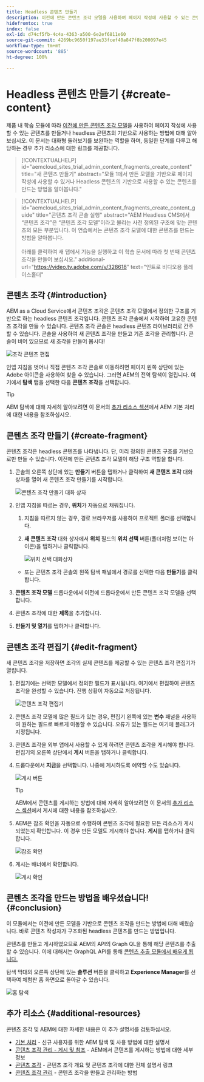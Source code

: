 ```yaml
---
title: Headless 콘텐츠 만들기
description: 이전에 만든 콘텐츠 조각 모델을 사용하여 페이지 작성에 사용할 수 있는 콘텐츠를 만들거나 headless 콘텐츠의 기반으로 사용할 수 있습니다.
hidefromtoc: true
index: false
exl-id: d74cf5fb-4c4a-4363-a500-6e2ef6811e60
source-git-commit: 4269bc9650f197ae33fcef40a847f8b200097e45
workflow-type: tm+mt
source-wordcount: '885'
ht-degree: 100%

---
```


# Headless 콘텐츠 만들기 {#create-content}

제품 내 학습 모듈에 따라 [이전에 만든 콘텐츠 조각 모델](content-structure.md)을 사용하여 페이지 작성에 사용할 수 있는 콘텐츠를 만들거나 headless 콘텐츠의 기반으로 사용하는 방법에 대해 알아보십시오. 이 문서는 대화형 둘러보기를 보완하는 역할을 하며, 동일한 단계를 다루고 해당하는 경우 추가 리소스에 대한 링크를 제공합니다.

>[!CONTEXTUALHELP]
>id="aemcloud_sites_trial_admin_content_fragments_create_content"
>title="새 콘텐츠 만들기"
>abstract="모듈 1에서 만든 모델을 기반으로 페이지 작성에 사용할 수 있거나 Headless 콘텐츠의 기반으로 사용할 수 있는 콘텐츠를 만드는 방법을 알아봅니다."

>[!CONTEXTUALHELP]
>id="aemcloud_sites_trial_admin_content_fragments_create_content_guide"
>title="콘텐츠 조각 콘솔 실행"
>abstract="AEM Headless CMS에서 “콘텐츠 조각”은 “콘텐츠 조각 모델”이라고 불리는 사전 정의된 구조에 맞는 콘텐츠의 모든 부분입니다. 이 연습에서는 콘텐츠 조각 모델에 대한 콘텐츠를 만드는 방법을 알아봅니다.<br><br>아래를 클릭하여 새 탭에서 기능을 실행하고 이 학습 문서에 따라 첫 번째 콘텐츠 조각을 만들어 보십시오."
>additional-url="https://video.tv.adobe.com/v/328618" text="인트로 비디오용 플레이스홀더"

## 콘텐츠 조각 {#introduction}

AEM as a Cloud Service에서 콘텐츠 조각은 콘텐츠 조각 모델에서 정의한 구조를 기반으로 하는 headless 콘텐츠 조각입니다. 콘텐츠 조각 콘솔에서 시작하여 고유한 콘텐츠 조각을 만들 수 있습니다. 콘텐츠 조각 콘솔은 headless 콘텐츠 라이브러리로 간주할 수 있습니다. 콘솔을 사용하여 새 콘텐츠 조각을 만들고 기존 조각을 관리합니다. 콘솔이 비어 있으므로 새 조각을 만들어 봅시다!

![조각 콘텐츠 편집](assets/create-content/content-fragment-console.png)

인앱 지침을 벗어나 직접 콘텐츠 조각 콘솔로 이동하려면 페이지 왼쪽 상단에 있는 Adobe 아이콘을 사용하여 찾을 수 있습니다. 그러면 AEM의 전역 탐색이 열립니다. 여기에서 **탐색** 탭을 선택한 다음 **콘텐츠 조각**&#x200B;을 선택합니다.

>[!TIP]
>
>AEM 탐색에 대해 자세히 알아보려면 이 문서의 [추가 리소스 섹션](#additional-resources)에서 AEM 기본 처리에 대한 내용을 참조하십시오.

## 콘텐츠 조각 만들기 {#create-fragment}

콘텐츠 조각은 headless 콘텐츠를 나타냅니다. 단, 미리 정의된 콘텐츠 구조를 기반으로만 만들 수 있습니다. 이전에 만든 콘텐츠 조각 모델이 해당 구조 역할을 합니다.

1. 콘솔의 오른쪽 상단에 있는 **만들기** 버튼을 탭하거나 클릭하여 **새 콘텐츠 조각** 대화 상자를 열어 새 콘텐츠 조각 만들기를 시작합니다.

   ![콘텐츠 조각 만들기 대화 상자](assets/create-content/create-content-fragment.png)

1. 인앱 지침을 따르는 경우, **위치**&#x200B;가 자동으로 채워집니다.

   1. 지침을 따르지 않는 경우, 경로 브라우저를 사용하여 프로젝트 폴더를 선택합니다.

   1. **새 콘텐츠 조각** 대화 상자에서 **위치** 필드의 **위치 선택** 버튼(폴더처럼 보이는 아이콘)을 탭하거나 클릭합니다.

      ![위치 선택 대화상자](assets/create-content/choose-location.png)
   * 또는 콘텐츠 조각 콘솔의 왼쪽 탐색 패널에서 경로를 선택한 다음 **만들기**&#x200B;를 클릭합니다.


1. **콘텐츠 조각 모델** 드롭다운에서 이전에 드롭다운에서 만든 콘텐츠 조각 모델을 선택합니다.

1. 콘텐츠 조각에 대한 **제목**&#x200B;을 추가합니다.

1. **만들기 및 열기**&#x200B;를 탭하거나 클릭합니다.

## 콘텐츠 조각 편집기 {#edit-fragment}

새 콘텐츠 조각을 저장하면 조각의 실제 콘텐츠를 제공할 수 있는 콘텐츠 조각 편집기가 열립니다.

1. 편집기에는 선택한 모델에서 정의한 필드가 표시됩니다. 여기에서 편집하여 콘텐츠 조각을 완성할 수 있습니다. 진행 상황이 자동으로 저장됩니다.

   ![콘텐츠 조각 편집기](assets/create-content/content-fragment-editor.png)

1. 콘텐츠 조각 모델에 많은 필드가 있는 경우, 편집기 왼쪽에 있는 **변수** 패널을 사용하여 원하는 필드로 빠르게 이동할 수 있습니다. 오류가 있는 필드는 여기에 플래그가 지정됩니다.

1. 콘텐츠 조각을 외부 앱에서 사용할 수 있게 하려면 콘텐츠 조각을 게시해야 합니다. 편집기의 오른쪽 상단에서 **게시** 버튼을 탭하거나 클릭합니다.

1. 드롭다운에서 **지금**&#x200B;을 선택합니다. 나중에 게시하도록 예약할 수도 있습니다.

   ![게시 버튼](assets/create-content/publish.png)

   >[!TIP]
   >
   >AEM에서 콘텐츠를 게시하는 방법에 대해 자세히 알아보려면 이 문서의 [추가 리소스 섹션](#additional-resources)에서 게시에 대한 내용을 참조하십시오.

1. AEM은 참조 확인을 자동으로 수행하여 콘텐츠 조각에 필요한 모든 리소스가 게시되었는지 확인합니다. 이 경우 만든 모델도 게시해야 합니다. **게시**&#x200B;를 탭하거나 클릭합니다.

   ![참조 확인](assets/create-content/references.png)

1. 게시는 배너에서 확인합니다.

   ![게시 확인](assets/create-content/publish-confirm.png)

## 콘텐츠 조각을 만드는 방법을 배우셨습니다! {#conclusion}

이 모듈에서는 이전에 만든 모델을 기반으로 콘텐츠 조각을 만드는 방법에 대해 배웠습니다. 바로 콘텐츠 작성자가 구조화된 headless 콘텐츠를 만드는 방법입니다.

콘텐츠를 만들고 게시하였으므로 AEM의 API의 Graph QL을 통해 해당 콘텐츠를 추출할 수 있습니다. 이에 대해서는 GraphQL API를 통해 [콘텐츠 추출 모듈에서 배우게 됩니다.](extract-content.md)

탐색 막대의 오른쪽 상단에 있는 **솔루션** 버튼을 클릭하고 **Experience Manager**&#x200B;를 선택하여 체험판 홈 화면으로 돌아갈 수 있습니다.

![홈 탐색](assets/create-content/home.png)

## 추가 리소스 {#additional-resources}

콘텐츠 조각 및 AEM에 대한 자세한 내용은 이 추가 설명서를 검토하십시오.

* [기본 처리](/help/sites-cloud/authoring/getting-started/basic-handling.md) - 신규 사용자를 위한 AEM 탐색 및 사용 방법에 대한 설명서
* [콘텐츠 조각 관리 - 게시 및 참조](/help/assets/content-fragments/content-fragments-managing.md#publishing-and-referencing-a-fragment) - AEM에서 콘텐츠를 게시하는 방법에 대한 세부 정보
* [콘텐츠 조각](/help/assets/content-fragments/content-fragments.md) - 콘텐츠 조각 개요 및 콘텐츠 조각에 대한 전체 설명서 링크
* [콘텐츠 조각 관리](/help/assets/content-fragments/content-fragments-managing.md) - 콘텐츠 조각을 만들고 관리하는 방법
